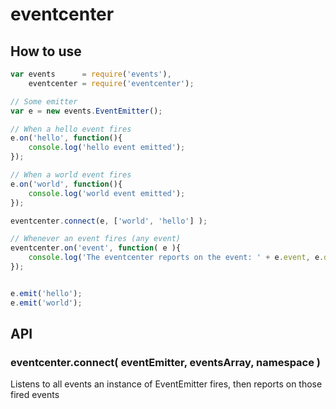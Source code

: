 # eventcenter 
## How to use
```js
var events      = require('events'),
    eventcenter = require('eventcenter');

// Some emitter
var e = new events.EventEmitter();

// When a hello event fires
e.on('hello', function(){
    console.log('hello event emitted');
});

// When a world event fires
e.on('world', function(){
    console.log('world event emitted');
});

eventcenter.connect(e, ['world', 'hello'] );

// Whenever an event fires (any event)
eventcenter.on('event', function( e ){
    console.log('The eventcenter reports on the event: ' + e.event, e.data);
});


e.emit('hello');
e.emit('world');
```

## API

### eventcenter.connect( eventEmitter, eventsArray, namespace  )
Listens to all events an instance of EventEmitter fires, then reports on those fired events

